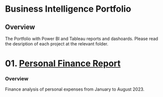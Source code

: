 # Business Intelligence Portfolio

## Overview

The Portfolio with Power BI and Tableau reports and dashoards. Please read the desription of each project at the relevant folder.

# 01. [Personal Finance Report](https://github.com/dariasmirnovawork/BI_Portfolio/blob/main/Finance_Report_2023/readme.md)

### Overview

Finance analysis of personal expenses from January to August 2023.

